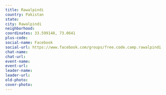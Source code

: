 ```yaml
---
title: Rawalpindi
country: Pakistan
state: 
city: Rawalpindi
neighborhood: 
coordinates: 33.599148, 73.0641
plus-code:
social-name: Facebook
social-url: https://www.facebook.com/groups/free.code.camp.rawalpindi
chat-name:
chat-url:
event-name:
event-url:
leader-name:
leader-url:
old-photo: 
cover-photo:
---
```

